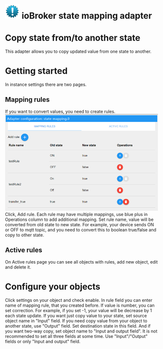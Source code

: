 ![Logo](admin/state-mapping.png)
ioBroker state mapping adapter
==============

# Copy state from/to another state

This adapter allows you to copy updated value from one state to another.

# Getting started
In instance settings there are two pages.

## Mapping rules
If you want to convert values, you need to create rules.
<img src="admin/sc1.png"  width="600"><br/>
Click, Add rule. Each rule may have multiple mappings, use blue plus in Operations column to add additional mapping. Set rule name, value will be converted from old state to new state. For example, your device sends ON or OFF to mqtt topic, and you need to convert this to boolean true/false and copy to other state.

## Active rules
On Active rules page you can see all objects with rules, add new object, edit and delete it.

# Configure your objects
Click settings on your object and check enable. In rule field you can enter name of mapping rule, that you created before. If value is number, you can set correction. For example, if you set -1, your value will be decrease by 1 each state update.
If you want just copy value to your state, set source object name in "Input" field.
If you need copy value from your object to another state, use "Output" field. Set destination state in this field.
And if you want two-way copy, set object name to "Input and output field".
It is not recommended to set all three fields at some time. Use "Input"/"Output" fields or only "Input and output" field.
